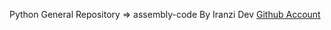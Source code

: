 Python General Repository => assembly-code By Iranzi Dev <a href='https://github.com/Iranzithierry'>Github Account</a>